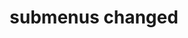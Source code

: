 ---
layout: page
title: submenus changed
nav: false
dropdown: true
children: 
    - title: publications
      permalink: /publications/
    - title: divider
    - title: projects
      permalink: /projects/
---